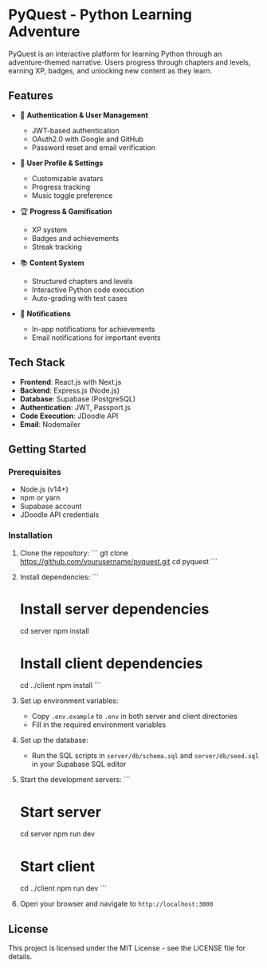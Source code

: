 # PyQuest - Python Learning Adventure

PyQuest is an interactive platform for learning Python through an adventure-themed narrative. Users progress through chapters and levels, earning XP, badges, and unlocking new content as they learn.

## Features

- 🔐 **Authentication & User Management**
  - JWT-based authentication
  - OAuth2.0 with Google and GitHub
  - Password reset and email verification

- 👤 **User Profile & Settings**
  - Customizable avatars
  - Progress tracking
  - Music toggle preference

- 🏆 **Progress & Gamification**
  - XP system
  - Badges and achievements
  - Streak tracking

- 📚 **Content System**
  - Structured chapters and levels
  - Interactive Python code execution
  - Auto-grading with test cases

- 🔔 **Notifications**
  - In-app notifications for achievements
  - Email notifications for important events

## Tech Stack

- **Frontend**: React.js with Next.js
- **Backend**: Express.js (Node.js)
- **Database**: Supabase (PostgreSQL)
- **Authentication**: JWT, Passport.js
- **Code Execution**: JDoodle API
- **Email**: Nodemailer

## Getting Started

### Prerequisites

- Node.js (v14+)
- npm or yarn
- Supabase account
- JDoodle API credentials

### Installation

1. Clone the repository:
   \`\`\`
   git clone https://github.com/yourusername/pyquest.git
   cd pyquest
   \`\`\`

2. Install dependencies:
   \`\`\`
   # Install server dependencies
   cd server
   npm install

   # Install client dependencies
   cd ../client
   npm install
   \`\`\`

3. Set up environment variables:
   - Copy `.env.example` to `.env` in both server and client directories
   - Fill in the required environment variables

4. Set up the database:
   - Run the SQL scripts in `server/db/schema.sql` and `server/db/seed.sql` in your Supabase SQL editor

5. Start the development servers:
   \`\`\`
   # Start server
   cd server
   npm run dev

   # Start client
   cd ../client
   npm run dev
   \`\`\`

6. Open your browser and navigate to `http://localhost:3000`

## License

This project is licensed under the MIT License - see the LICENSE file for details.
